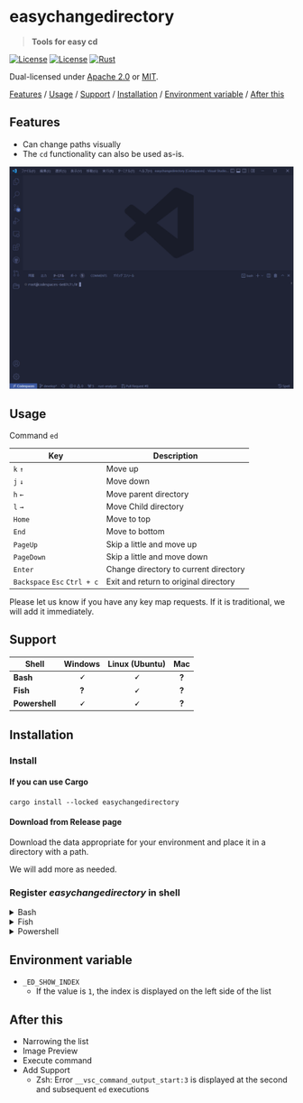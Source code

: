 # easychangedirectory

> **Tools for easy cd**

[![License](https://img.shields.io/badge/license-Apache%202.0-blue?style=flat-square)](LICENSE-APACHE)
[![License](https://img.shields.io/badge/license-MIT-blue?style=flat-square)](LICENSE-MIT)
[![Rust](https://github.com/shsyss/easychangedirectory/actions/workflows/rust.yml/badge.svg)](https://github.com/shsyss/easychangedirectory/actions/workflows/rust.yml)

Dual-licensed under [Apache 2.0](LICENSE-APACHE) or [MIT](LICENSE-MIT).

[Features](#features) / [Usage](#usage) / [Support](#support) / [Installation](#installation) / [Environment variable](#environment-variable) / [After this](#after-this)

## Features

- Can change paths visually
- The `cd` functionality can also be used as-is.

![demo](./assets/demo.gif)

## Usage

Command `ed`

| Key                          | Description                           |
| ---------------------------- | ------------------------------------- |
| `k` `↑`                      | Move up                               |
| `j` `↓`                      | Move down                             |
| `h` `←`                      | Move parent directory                 |
| `l` `→`                      | Move Child directory                  |
| `Home`                       | Move to top                           |
| `End`                        | Move to bottom                        |
| `PageUp`                     | Skip a little and move up             |
| `PageDown`                   | Skip a little and move down           |
| `Enter`                      | Change directory to current directory |
| `Backspace` `Esc` `Ctrl + c` | Exit and return to original directory |

<!-- | `Ctrl + s`                   | Search mode switch                    | -->

Please let us know if you have any key map requests. If it is traditional, we will add it immediately.

## Support

| Shell          |    Windows    | Linux (Ubuntu) |    Mac    |
| -------------- | :-----------: | :------------: | :-------: |
| **Bash**       | **&#128504;** | **&#128504;**  | **&#63;** |
| **Fish**       |   **&#63;**   | **&#128504;**  | **&#63;** |
| **Powershell** | **&#128504;** | **&#128504;**  | **&#63;** |

## Installation

### Install

#### If you can use Cargo

```
cargo install --locked easychangedirectory
```

#### Download from Release page

Download the data appropriate for your environment and place it in a directory with a path.

We will add more as needed.

### Register **_easychangedirectory_** in shell

<details>
<summary>Bash</summary>

Add to `~/.bashrc` (Change as necessary)

```
eval "$(easychangedirectory --init bash)"
```

Run `. ~/.bashrc` as needed

</details>

<details>
<summary>Fish</summary>

Add to `~/.config/fish/config.fish` (Change as necessary)

```
easychangedirectory --init fish | source
```

Run `. ~/.config/fish/config.fish` as needed

</details>

<details>
<summary>Powershell</summary>

Add to the file found by `echo $profile`

```
Invoke-Expression (& { (easychangedirectory --init powershell | Out-String) } )
```

Run `. $profile` as needed

</details>

<!-- <details>
<summary>Zsh</summary>

Add to `~/.zshrc` (Change as necessary)
```
eval "$(easychangedirectory --init zsh)"
```
Run `. ~/.zshrc` as needed
</details> -->

## Environment variable

- `_ED_SHOW_INDEX`
  - If the value is `1`, the index is displayed on the left side of the list

## After this

- Narrowing the list
- Image Preview
- Execute command
- Add Support
  - Zsh: Error `__vsc_command_output_start:3` is displayed at the second and subsequent `ed` executions
